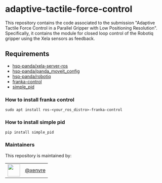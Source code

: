 # adaptive-tactile-force-control
This repository contains the code associated to the submission "Adaptive Tactile Force Control in a Parallel Gripper with Low Positioning Resolution".
Specifically, it contains the module for closed loop control of the Robotiq gripper using the Xela sensors as feedback.

## Requirements
- [hsp-panda/xela-server-ros](https://github.com/hsp-panda/xela-server-ros)
- [hsp-panda/panda_moveit_config](https://github.com/hsp-panda/panda_moveit_config)
- [hsp-panda/robotiq](https://github.com/hsp-panda/robotiq)
- [franka-control](#how-to-install-franka-control)
- [simple_pid](#how-to-install-simple-pid)

### How to install franka control
```console
sudo apt install ros-<your_ros_distro>-franka-control
```

### How to install simple pid
```console
pip install simple_pid
```

### Maintainers
This repository is maintained by:

| | |
|:---:|:---:|
| [<img src="https://github.com/xenvre.png" width="40">](https://github.com/xenvre) | [@xenvre](https://github.com/xenvre) |
